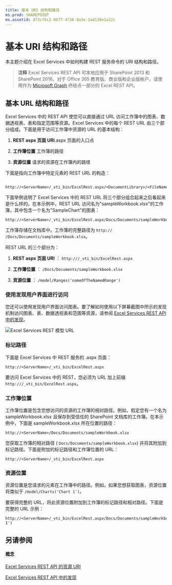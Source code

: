 ```yaml
---
title: 基本 URI 结构和路径
ms.prod: SHAREPOINT
ms.assetid: d73cf6c2-0677-4726-8a3e-2ad130e1a12c
---
```



# 基本 URI 结构和路径

本主题介绍在 Excel Services 中如何构建 REST 服务命令的 URI 结构和路径。
  
    
    


> **注释**
> Excel Services REST API 可本地应用于 SharePoint 2013 和 SharePoint 2016。对于 Office 365 教育版、商业版和企业版帐户，请使用作为  [Microsoft Graph](http://graph.microsoft.io/zh-cn/docs/api-reference/v1.0/resources/excel
) 终结点一部分的 Excel REST API。
  
    
    


## 基本 URL 结构和路径

Excel Services 中的 REST API 使您可以直接通过 URL 访问工作簿中的图表、数据透视表、表和指定范围等资源。Excel Services 中的每个 REST URL 由三个部分组成。下面是用于访问工作簿中资源的 URL 的基本结构：
  
    
    

1. **REST aspx 页面 URI**.aspx 页面的入口点
    
  
2. **工作簿位置** 工作簿的路径
    
  
3. **资源位置** 请求的资源在工作簿内的路径
    
  
下面是指向工作簿中特定元素的 REST URL 的构造：
  
    
    



```

http://<ServerName>/_vti_bin/ExcelRest.aspx/<DocumentLibrary>/<FileName>/<ResourceLocation>
```

下面举例说明了 Excel Services 中的 REST URL 将三个部分组合起来之后看起来是什么样的。在本示例中，REST URL 访问名为"sampleWorkbook.xlsx"的工作簿，其中包含一个名为"SampleChart"的图表：
  
    
    



```
http://<ServerName>/_vti_bin/ExcelRest.aspx/Docs/Documents/sampleWorkbook.xlsx/model/Charts('SampleChart')
```

工作簿存储在文档库中。工作簿的完整路径为  `http://` _<ServerName>_ `/Docs/Documents/sampleWorkbook.xlsx`。
  
    
    
REST URL 的三个部分为：
  
    
    

1. **REST aspx 页面 URI** ： `http://`_<ServerName>_`/_vti_bin/ExcelRest.aspx`
    
  
2. **工作簿位置** ： `/Docs/Documents/sampleWorkbook.xlsx`
    
  
3. **资源位置** ： `/model/Ranges('nameOfTheNamedRange')`
    
  

### 使用发现用户界面进行访问

您还可以使用发现用户界面访问图表。要了解如何使用以下屏幕截图中所示的发现机制访问图表、表、数据透视表和范围等资源，请参阅  [Excel Services REST API 中的发现](discovery-in-excel-services-rest-api.md)。
  
    
    

  
    
    
![Excel Services REST 模型 URL](images/SharePointServer14Con_XLSvcs_RESTModel.gif)
  
    
    

  
    
    

  
    
    

  
    
    

### 标记路径

下面是 Excel Services 中 REST 服务的 .aspx 页面：
  
    
    

```
http://<ServerName>/_vti_bin/ExcelRest.aspx
```

要访问 Excel Services 中的 REST，您必须为 URL 加上前缀  `http://`_<ServerName>_`/_vti_bin/ExcelRest.aspx`。
  
    
    

### 工作簿位置

工作簿位置是包含您想访问的资源的工作簿的相对路径。例如，假定您有一个名为 sampleWorkbook.xlsx 且保存到受信任的 SharePoint 文档库的工作簿。在本示例中，下面是 sampleWorkbook.xlsx 所在位置的路径：
  
    
    

```
http://<ServerName>/Docs/Documents/sampleWorkbook.xlsx
```

您获取工作簿的相对路径 ( `Docs/Documents/sampleWorkbook.xlsx`) 并将其附加到标记路径。下面是附加的标记路径和工作簿位置的 URL：
  
    
    



```
http://<ServerName>/_vti_bin/ExcelRest.aspx
```


### 资源位置

资源位置是您请求的元素在工作簿中的路径。例如，如果您想获取图表，资源位置将类似于  `/model/Charts('Chart 1')`。
  
    
    
要获得完整的 URL，将此资源位置附加到工作簿的标记路径和相对路径。下面是完整的 URL 示例：
  
    
    



```
http://<ServerName>/_vti_bin/ExcelRest.aspx/Docs/Documents/sampleWorkbook.xlsx/model/Charts('Chart 1')

```


## 另请参阅


#### 概念


  
    
    
 [Excel Services REST API 的资源 URI](resources-uri-for-excel-services-rest-api.md)
  
    
    
 [Excel Services REST API 中的发现](discovery-in-excel-services-rest-api.md)
